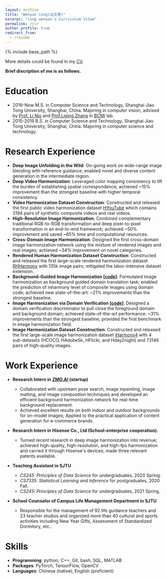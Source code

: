 ```yaml
---
layout: archive
title: "Wenyan Cong(丛文艳)"
excerpt: "cong wenyan's Curriculum Vitae"
permalink: /cv/
author_profile: true
redirect_from:
  - /resume
---
```


{% include base_path %}

More details could be found in my <a href="../files/CV.pdf" target="_blank">CV</a>. 

**Brief discription of me is as follows.**

Education
======
* 2019-Now M.S. in Computer Science and Technology, Shanghai Jiao Tong University, Shanghai, China. Majoring in computer vision, advised by [Prof. Li Niu](http://bcmi.sjtu.edu.cn/home/niuli/) and [Prof.Liqing Zhang](https://www.cs.sjtu.edu.cn/PeopleDetail.aspx?id=67) in [BCMI](http://bcmi.sjtu.edu.cn) lab.
* 2015-2019 B.S. in Computer Science and Technology, Shanghai Jiao Tong University, Shanghai, China. Majoring in computer science and technology.


Research Experience
======
* **Deep Image Unfolding in the Wild**: On-going work on wide-range image blending with reference guidance; enabled novel and diverse content generation in the intermediate region.
* **Deep Video Harmonization**: Leveraged color mapping consistency to lift the burden of establishing spatial correspondence; achieved ~15% improvement than the strongest baseline with higher temporal consistency.
* **Video Harmonization Dataset Construction**: Constructed and released the first public video harmonization dataset [HYouTube](https://github.com/bcmi/Video-Harmonization-Dataset-HYouTube) which contains 3194 pairs of synthetic composite videos and real videos. 
* **High-Resolution Image Harmonization**: Combined complementary traditional RGB-to-RGB transformation and deep pixel-to-pixel transformation in an end-to-end framework; achieved ~50% improvement and saved ~65% time and computational resources.
* **Cross-Domain Image Harmonization**: Designed the first cross-domain image harmonization network using the mixture of rendered images and real images; achieved ~34% improvement on novel categories.
* **Rendered Human Harmonization Dataset Construction**: Constructed and released the first large-scale rendered harmonization dataset [RHHarmony](https://github.com/bcmi/Rendered_Image_Harmonization_Datasets) with 135k image pairs; mitigated the labor-intensive dataset extension.
* **Background-Guided Image Harmonization [[code](https://github.com/bcmi/BargainNet)]**: Formulated image harmonization as background guided domain translation task; enabled the prediction of inharmony level of composite images using domain code; achieved new state-of-the-art: ~21% improvements than the strongest baseline.
* **Image Harmonization via Domain Verification [[code](https://github.com/bcmi/Image_Harmonization_Datasets)]**: Designed a domain verification discriminator to pull close the foreground domain and background domain; achieved state-of-the-art performance: ~31% improvements than the strongest baseline; provided the first benchmark in image harmonization field.
* **Image Harmonization Dataset Construction**: Constructed and released the first large-scale image harmonization dataset [iHarmony4](https://github.com/bcmi/Image_Harmonization_Datasets) with 4 sub-datasets (HCOCO, HAdobe5k, HFlickr, and Hday2night) and 73146 pairs of high-quality images.


Work Experience
======

* **Research Intern in [ZMO.AI](https://www.zmo.ai/zh/about-us/) (startup)**
  - Collaborated with upstream pose search, image inpainting, image matting, and image composition techniques and developed an efficient background harmonization network for real-time background replacement.
  - Achieved excellent results on both indoor and outdoor backgrounds for on-model images; Applied to the practical application of content generation for e-commerce brands.

* **Research Intern in Hisense Co., Ltd (School-enterprise cooperation).**
  - Turned recent research in deep image harmonization into revenue; achieved high-quality, high-resolution, and high-fps harmonization and carried it through Hisense's devices; made three relevant patents available.


* **Teaching Assistant in SJTU**
  - *CS245: Principles of Data Science* for undergraduates, 2020 Spring.
  - *CS7335: Statistical Learning and Inference* for postgraduates, 2020 Fall. 
  - *CS245: Principles of Data Science* for undergraduates, 2021 Spring.

* **School Counselor of Campus Life Management Department in SJTU**
	- Responsible for the management of 92 life guidance teachers and 23 teacher studios  and organized more than 40 cultural and sports activities including New Year Gifts, Assessment of Standardized Dormitory, etc..


Skills
======

* **Programming**: python, C++, Git, bash, SQL, MATLAB
* **Packages**: PyTorch, TensorFlow, OpenCV
* **Languages**: Chinese (native), English (proficient)